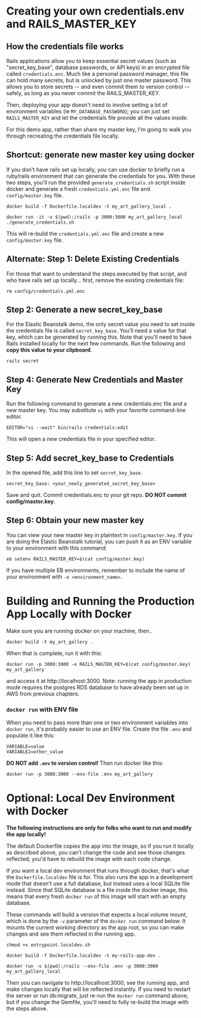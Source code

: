 # Creating your own credentials.env and RAILS_MASTER_KEY  

## How the credentials file works
Rails applications allow you to keep essential secret values (such as "secret_key_base", database passwords, or API keys) in an encrypted file called `credentials.enc`.  Much like a personal password manager, this file can hold many secrets, but is unlocked by just one master password.  This allows you to store secrets -- and even commit them to version control -- safely, as long as you never commit the RAILS_MASTER_KEY.  

Then, deploying your app doesn't need to involve setting a lot of environment variables (ie `MY_DATABASE_PASSWORD`); you can just set  `RAILS_MASTER_KEY` and let the credentials file provide all the values inside.

For this demo app, rather than share my master key, I'm going to walk you through recreating the credentials file locally.


## Shortcut: generate new master key using docker
If you don't have rails set up locally, you can use docker to briefly run a ruby/rails environment that can generate the credentials for you.  With these two steps, you'll run the provided `generate_credentials.sh` script inside docker and generate a fresh `credentials.yml.enc` file and `config/master.key` file.

```
docker build -f Dockerfile.localdev -t my_art_gallery_local .

docker run -it -v $(pwd):/rails -p 3000:3000 my_art_gallery_local ./generate_credentials.sh

```

This will re-build the `credentials.yml.enc` file and create a new `config/master.key` file.

## Alternate: Step 1: Delete Existing Credentials

For those that want to understand the steps executed by that script, and who have rails set up locally... first, remove the existing credentials file:

```
rm config/credentials.yml.enc
```

## Step 2: Generate a new secret_key_base
For the Elastic Beanstalk demo, the only secret value you need to set inside the credentials file is called `secret_key_base`.  You'll need a value for that key, which can be generated by running this.  Note that you'll need to have Rails installed locally for the next few commands.  Run the following and **copy this value to your clipboard**.
```
rails secret
```

## Step 4: Generate New Credentials and Master Key

Run the following command to generate a new credentials.enc file and a new master key.  You may substitute `vi` with your favorite command-line editor.

```
EDITOR="vi --wait" bin/rails credentials:edit
```

This will open a new credentials file in your specified editor.

## Step 5: Add secret_key_base to Credentials

In the opened file, add this line to set `secret_key_base`.

```
secret_key_base: <your_newly_generated_secret_key_base>
```

Save and quit.  Commit credentials.enc to your git repo.  **DO NOT commit config/master.key**.

## Step 6: Obtain your new master key 

You can view your new master key in plaintext in `config/master.key`.  If you are doing the Elastic Beanstalk tutorial, you can push it as an ENV variable to your environment with this command:

```
eb setenv RAILS_MASTER_KEY=$(cat config/master.key)
```

If you have multiple EB environments, remember to include the name of your environment with `-e <environment_name>`.


# Building and Running the Production App Locally with Docker

Make sure you are running docker on your machine, then..

```
docker build -t my_art_gallery .
```

When that is complete, run it with this:
```
docker run -p 3000:3000 -e RAILS_MASTER_KEY=$(cat config/master.key) my_art_gallery
```

and access it at http://localhost:3000.  Note: running the app in production mode requires the postgres RDS database to have already been set up in AWS from previous chapters.

### `docker run` with ENV file

When you need to pass more than one or two environment variables into `docker run`, it's probably easier to use an ENV file.  Create the file `.env` and populate it like this:

```
VARIABLE=value
VARIABLE2=other_value
```

**DO NOT add `.env` to version control!** Then run docker like this:

```
docker run -p 3000:3000 --env-file .env my_art_gallery
```


# Optional: Local Dev Environment with Docker

**The following instructions are only for folks who want to run and modify the app locally!**

The default Dockerfile copies the app into the image, so if you run it locally as described above, you can't change the code and see those changes reflected; you'd have to rebuild the image with each code change.

If you want a local dev environment that runs through docker, that's what the `Dockerfile.localdev` file is for.  This also runs the app in a development mode that doesn't use a full database, but instead uses a local SQLite file instead. Since that SQLite database is a file inside the docker image, this means that every fresh `docker run` of this image will start with an empty database.

These commands will build a version that expects a local volume mount, which is done by the `-v` parameter of the `docker run` command below. It mounts the current working directory as the app root, so you can make changes and see them reflected in the running app.

```
chmod +x entrypoint.localdev.sh

docker build -f Dockerfile.localdev -t my-rails-app-dev .

docker run -v $(pwd):/rails --env-file .env -p 3000:3000 my_art_gallery_local
```

Then you can navigate to http://localhost:3000, see the running app, and make changes locally that will be reflected instantly.  If you need to restart the server or run db:migrate, just re-run the `docker run` command above, but if you change the Gemfile, you'll need to fully re-build the image with the steps above.

